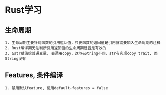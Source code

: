 # Rust学习

## 生命周期
```
1. 生命周期主要针对函数的引用返回值，只要函数的返回值是引用就需要加入生命周期的注释
2. Rust编译期无法判断引用返回值的生命周期是否是有效的
3. &str赋值给普通变量, 会调用copy，这与&String不同，str有实现copy trait, 而String没有
```

## Features, 条件编译
```
1. 禁用默认feature, 使用default-features = false
```